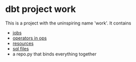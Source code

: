 # dbt project work

This is a project with the uninspiring name 'work'.
It contains
* [jobs](jobs/)
* [operators in ops](ops/)
* [resources](resources/)
* [sql files](sql/)
* a repo.py that binds everything together
